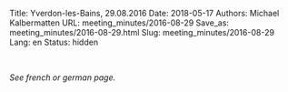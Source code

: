 Title: Yverdon-les-Bains, 29.08.2016
Date: 2018-05-17
Authors: Michael Kalbermatten
URL: meeting_minutes/2016-08-29
Save_as: meeting_minutes/2016-08-29.html
Slug: meeting_minutes/2016-08-29
Lang: en
Status: hidden

<br />

*See french or german page.*
